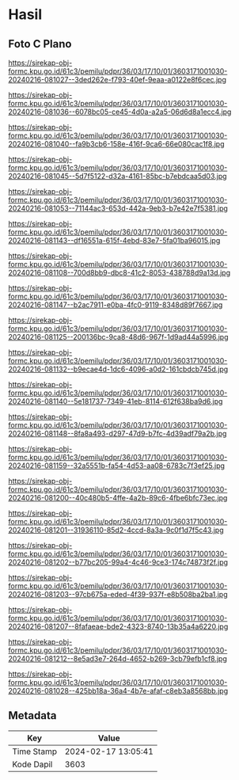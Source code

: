 # Hasil

## Foto C Plano

https://sirekap-obj-formc.kpu.go.id/61c3/pemilu/pdpr/36/03/17/10/01/3603171001030-20240216-081027--3ded262e-f793-40ef-9eaa-a0122e8f6cec.jpg

https://sirekap-obj-formc.kpu.go.id/61c3/pemilu/pdpr/36/03/17/10/01/3603171001030-20240216-081036--6078bc05-ce45-4d0a-a2a5-06d6d8a1ecc4.jpg

https://sirekap-obj-formc.kpu.go.id/61c3/pemilu/pdpr/36/03/17/10/01/3603171001030-20240216-081040--fa9b3cb6-158e-416f-9ca6-66e080cac1f8.jpg

https://sirekap-obj-formc.kpu.go.id/61c3/pemilu/pdpr/36/03/17/10/01/3603171001030-20240216-081045--5d7f5122-d32a-4161-85bc-b7ebdcaa5d03.jpg

https://sirekap-obj-formc.kpu.go.id/61c3/pemilu/pdpr/36/03/17/10/01/3603171001030-20240216-081053--71144ac3-653d-442a-9eb3-b7e42e7f5381.jpg

https://sirekap-obj-formc.kpu.go.id/61c3/pemilu/pdpr/36/03/17/10/01/3603171001030-20240216-081143--df16551a-615f-4ebd-83e7-5fa01ba96015.jpg

https://sirekap-obj-formc.kpu.go.id/61c3/pemilu/pdpr/36/03/17/10/01/3603171001030-20240216-081108--700d8bb9-dbc8-41c2-8053-438788d9a13d.jpg

https://sirekap-obj-formc.kpu.go.id/61c3/pemilu/pdpr/36/03/17/10/01/3603171001030-20240216-081147--b2ac7911-e0ba-4fc0-9119-8348d89f7667.jpg

https://sirekap-obj-formc.kpu.go.id/61c3/pemilu/pdpr/36/03/17/10/01/3603171001030-20240216-081125--200136bc-9ca8-48d6-967f-1d9ad44a5996.jpg

https://sirekap-obj-formc.kpu.go.id/61c3/pemilu/pdpr/36/03/17/10/01/3603171001030-20240216-081132--b9ecae4d-1dc6-4096-a0d2-161cbdcb745d.jpg

https://sirekap-obj-formc.kpu.go.id/61c3/pemilu/pdpr/36/03/17/10/01/3603171001030-20240216-081140--5e181737-7349-41eb-8114-612f638ba9d6.jpg

https://sirekap-obj-formc.kpu.go.id/61c3/pemilu/pdpr/36/03/17/10/01/3603171001030-20240216-081148--8fa8a493-d297-47d9-b7fc-4d39adf79a2b.jpg

https://sirekap-obj-formc.kpu.go.id/61c3/pemilu/pdpr/36/03/17/10/01/3603171001030-20240216-081159--32a5551b-fa54-4d53-aa08-6783c7f3ef25.jpg

https://sirekap-obj-formc.kpu.go.id/61c3/pemilu/pdpr/36/03/17/10/01/3603171001030-20240216-081200--40c480b5-4ffe-4a2b-89c6-4fbe6bfc73ec.jpg

https://sirekap-obj-formc.kpu.go.id/61c3/pemilu/pdpr/36/03/17/10/01/3603171001030-20240216-081201--31936110-85d2-4ccd-8a3a-9c0f1d7f5c43.jpg

https://sirekap-obj-formc.kpu.go.id/61c3/pemilu/pdpr/36/03/17/10/01/3603171001030-20240216-081202--b77bc205-99a4-4c46-9ce3-174c74873f2f.jpg

https://sirekap-obj-formc.kpu.go.id/61c3/pemilu/pdpr/36/03/17/10/01/3603171001030-20240216-081203--97cb675a-eded-4f39-937f-e8b508ba2ba1.jpg

https://sirekap-obj-formc.kpu.go.id/61c3/pemilu/pdpr/36/03/17/10/01/3603171001030-20240216-081207--8fafaeae-bde2-4323-8740-13b35a4a6220.jpg

https://sirekap-obj-formc.kpu.go.id/61c3/pemilu/pdpr/36/03/17/10/01/3603171001030-20240216-081212--8e5ad3e7-264d-4652-b269-3cb79efb1cf8.jpg

https://sirekap-obj-formc.kpu.go.id/61c3/pemilu/pdpr/36/03/17/10/01/3603171001030-20240216-081028--425bb18a-36a4-4b7e-afaf-c8eb3a8568bb.jpg


## Metadata

| Key        | Value               |
| ---------- | ------------------- |
| Time Stamp | 2024-02-17 13:05:41 |
| Kode Dapil | 3603                |



